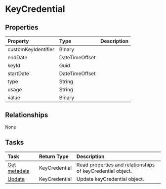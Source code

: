 # KeyCredential



## Properties
| Property	   | Type	|Description|
|:---------------|:--------|:----------|
|customKeyIdentifier|Binary||
|endDate|DateTimeOffset||
|keyId|Guid||
|startDate|DateTimeOffset||
|type|String||
|usage|String||
|value|Binary||

## Relationships
None


## Tasks

| Task		   | Return Type	|Description|
|:---------------|:--------|:----------|
|[Get metadata](../api/keycredential_get.md) | KeyCredential |Read properties and relationships of keyCredential object.|
|[Update](../api/keycredential_update.md) | KeyCredential	|Update keyCredential object. |
